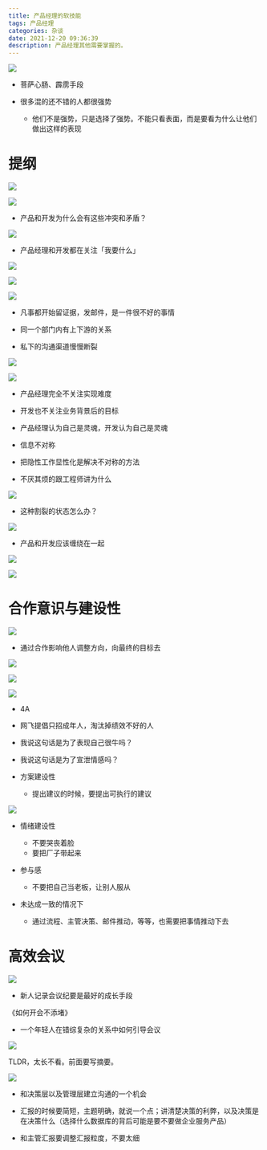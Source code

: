 ```yaml
---
title: 产品经理的软技能
tags: 产品经理
categories: 杂谈
date: 2021-12-20 09:36:39
description: 产品经理其他需要掌握的。
---
```


![](https://cdn.nlark.com/yuque/0/2021/png/1503654/1635555149838-dee4c410-d2a8-46c8-b78a-7c12aa0446f3.png)

- 菩萨心肠、霹雳手段
- 很多混的还不错的人都很强势

  - 他们不是强势，只是选择了强势。不能只看表面，而是要看为什么让他们做出这样的表现

# 提纲

![](https://cdn.nlark.com/yuque/0/2021/png/1503654/1635555330820-f3d2b08a-9a33-40a2-89b2-edc22cd0c1e9.png)

![](https://cdn.nlark.com/yuque/0/2021/png/1503654/1635555454634-afd708dd-0ce1-4089-8360-fce982b035f3.png)

- 产品和开发为什么会有这些冲突和矛盾？

![](https://cdn.nlark.com/yuque/0/2021/png/1503654/1635555678633-26ba8ec7-59bd-4d42-9b30-fc82d90a524b.png)

- 产品经理和开发都在关注「我要什么」

![](https://cdn.nlark.com/yuque/0/2021/png/1503654/1635555704195-4b563a6f-6644-44a1-9630-85b858141625.png)

![](https://cdn.nlark.com/yuque/0/2021/png/1503654/1635555750856-fcff70f1-3abd-49a7-80f1-d5118c84551a.png)

![](https://cdn.nlark.com/yuque/0/2021/png/1503654/1635555795052-ea783aae-8d7a-4dcd-888e-dd7a0fc5fc64.png)

- 凡事都开始留证据，发邮件，是一件很不好的事情
- 同一个部门内有上下游的关系

- 私下的沟通渠道慢慢断裂

![](https://cdn.nlark.com/yuque/0/2021/png/1503654/1635559188625-5a869cb8-d06e-4b77-8b6f-ae9690ad5d6b.png)

![](https://cdn.nlark.com/yuque/0/2021/png/1503654/1635559578966-05c058dc-4246-4ad9-978e-f479338b2c77.png)

- 产品经理完全不关注实现难度
- 开发也不关注业务背景后的目标

- 产品经理认为自己是灵魂，开发认为自己是灵魂
- 信息不对称

- 把隐性工作显性化是解决不对称的方法
- 不厌其烦的跟工程师讲为什么

![](https://cdn.nlark.com/yuque/0/2021/png/1503654/1635559591994-613788bd-1aed-4d0b-a737-c29d220ee7ac.png)

- 这种割裂的状态怎么办？

![](https://cdn.nlark.com/yuque/0/2021/png/1503654/1635559611893-210b5f4f-b830-41da-8e1d-7ef35b69f8cf.png)

- 产品和开发应该缠绕在一起

![](https://cdn.nlark.com/yuque/0/2021/png/1503654/1635560902835-ab5d9bdb-9c05-4a72-9899-b423e0b5c5c8.png)

![](https://cdn.nlark.com/yuque/0/2021/png/1503654/1635561226888-78129b4b-3afd-4932-9338-e3afd1c805b8.png)

# 合作意识与建设性

![](https://cdn.nlark.com/yuque/0/2021/png/1503654/1635561875014-8c3d0aef-6934-427f-af0d-468c9492041d.png)

- 通过合作影响他人调整方向，向最终的目标去

![](https://cdn.nlark.com/yuque/0/2021/png/1503654/1635562448447-5c3eb949-11dd-4dd2-b15c-97857f52009d.png)

![](https://cdn.nlark.com/yuque/0/2021/png/1503654/1635562461528-6bb43327-74ab-43b9-8151-8de38398065c.png)

![](https://cdn.nlark.com/yuque/0/2021/png/1503654/1635563071866-f84a29ea-820a-43e8-b01c-b938e8eb5ed6.png)

- 4A
- 网飞提倡只招成年人，淘汰掉绩效不好的人

- 我说这句话是为了表现自己很牛吗？
- 我说这句话是为了宣泄情感吗？

- 方案建设性

  - 提出建议的时候，要提出可执行的建议

![](https://cdn.nlark.com/yuque/0/2021/png/1503654/1635563413328-5295e0a0-7ffe-4a84-98bd-6b34476f2f38.png)

- 情绪建设性

  - 不要哭丧着脸
  - 要把厂子带起来

- 参与感

  - 不要把自己当老板，让别人服从

- 未达成一致的情况下

  - 通过流程、主管决策、邮件推动，等等，也需要把事情推动下去

# 高效会议

![](https://cdn.nlark.com/yuque/0/2021/png/1503654/1635563784563-78ad74c2-aef2-457e-ba8d-cafd949efe2c.png)

- 新人记录会议纪要是最好的成长手段

《如何开会不添堵》

- 一个年轻人在错综复杂的关系中如何引导会议

![](https://cdn.nlark.com/yuque/0/2021/png/1503654/1635564138278-184ecee8-34d9-4ed3-a4de-781f76fadaa1.png)



TLDR，太长不看。前面要写摘要。

![](https://cdn.nlark.com/yuque/0/2021/png/1503654/1635564324508-1c99df75-2006-4a1d-b35b-300c1d61d1f1.png)

- 和决策层以及管理层建立沟通的一个机会
- 汇报的时候要简短，主题明确，就说一个点；讲清楚决策的利弊，以及决策是在决策什么（选择什么数据库的背后可能是要不要做企业服务产品）

- 和主管汇报要调整汇报粒度，不要太细
